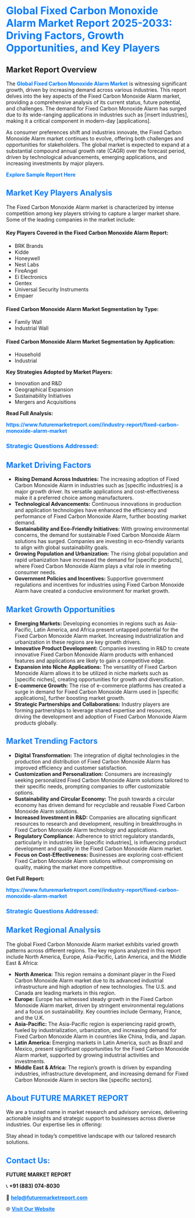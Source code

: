 <h1 style="color: #007BFF;">Global Fixed Carbon Monoxide Alarm Market Report 2025-2033: Driving Factors, Growth Opportunities, and Key Players</h1>

<section id="overview">
<h2>Market Report Overview</h2>
<p>The <a href="https://www.futuremarketreport.com//industry-report/fixed-carbon-monoxide-alarm-market" style="color: #007BFF; text-decoration: none;"><strong>Global Fixed Carbon Monoxide Alarm Market</strong></a> is witnessing significant growth, driven by increasing demand across various industries. This report delves into the key aspects of the Fixed Carbon Monoxide Alarm market, providing a comprehensive analysis of its current status, future potential, and challenges. The demand for Fixed Carbon Monoxide Alarm has surged due to its wide-ranging applications in industries such as [insert industries], making it a critical component in modern-day [applications].</p>
<p>As consumer preferences shift and industries innovate, the Fixed Carbon Monoxide Alarm market continues to evolve, offering both challenges and opportunities for stakeholders. The global market is expected to expand at a substantial compound annual growth rate (CAGR) over the forecast period, driven by technological advancements, emerging applications, and increasing investments by major players.</p>
</section>

<section id="overview">
<p><a href="https://www.futuremarketreport.com//request-sample/reportId=53053" style="color: #007BFF; text-decoration: none;"><strong>Explore Sample Report Here</strong></a></p>
</section>

<section id="key-players">
<h2 style="color: #007BFF;">Market Key Players Analysis</h2>
<p>The Fixed Carbon Monoxide Alarm market is characterized by intense competition among key players striving to capture a larger market share. Some of the leading companies in the market include:</p>
<h4>Key Players Covered in the Fixed Carbon Monoxide Alarm Report:</h4>
<ul><li>BRK Brands</li><li>Kidde</li><li>Honeywell</li><li>Nest Labs</li><li>FireAngel</li><li>Ei Electronics</li><li>Gentex</li><li>Universal Security Instruments</li><li>Empaer</li></ul>
<h4>Fixed Carbon Monoxide Alarm Market Segmentation by Type:</h4>
<ul><li>Family Wall</li><li>Industrial Wall</li></ul>

<h4>Fixed Carbon Monoxide Alarm Market Segmentation by Application:</h4>
<ul><li>Household</li><li>Industrial</li></ul>
<p><strong>Key Strategies Adopted by Market Players:</strong></p>
<ul>
<li>Innovation and R&D</li>
<li>Geographical Expansion</li>
<li>Sustainability Initiatives</li>
<li>Mergers and Acquisitions</li>
</ul>
</section>

<section>
<p><strong>Read Full Analysis: </strong></p><a href="https://www.futuremarketreport.com//industry-report/fixed-carbon-monoxide-alarm-market" style="color: #007BFF; text-decoration: none;"><strong>https://www.futuremarketreport.com//industry-report/fixed-carbon-monoxide-alarm-market</strong></a>
<h3 style="color: #007BFF;">Strategic Questions Addressed:</h3>
</section>

<section id="driving-factors">
<h2 style="color: #007BFF;">Market Driving Factors</h2>
<ul>
<li><strong>Rising Demand Across Industries:</strong> The increasing adoption of Fixed Carbon Monoxide Alarm in industries such as [specific industries] is a major growth driver. Its versatile applications and cost-effectiveness make it a preferred choice among manufacturers.</li>
<li><strong>Technological Advancements:</strong> Continuous innovations in production and application technologies have enhanced the efficiency and performance of Fixed Carbon Monoxide Alarm, further boosting market demand.</li>
<li><strong>Sustainability and Eco-Friendly Initiatives:</strong> With growing environmental concerns, the demand for sustainable Fixed Carbon Monoxide Alarm solutions has surged. Companies are investing in eco-friendly variants to align with global sustainability goals.</li>
<li><strong>Growing Population and Urbanization:</strong> The rising global population and rapid urbanization have increased the demand for [specific products], where Fixed Carbon Monoxide Alarm plays a vital role in meeting consumer needs.</li>
<li><strong>Government Policies and Incentives:</strong> Supportive government regulations and incentives for industries using Fixed Carbon Monoxide Alarm have created a conducive environment for market growth.</li>
</ul>
</section>

<section id="growth-opportunities">
<h2 style="color: #007BFF;">Market Growth Opportunities</h2>
<ul>
<li><strong>Emerging Markets:</strong> Developing economies in regions such as Asia-Pacific, Latin America, and Africa present untapped potential for the Fixed Carbon Monoxide Alarm market. Increasing industrialization and urbanization in these regions are key growth drivers.</li>
<li><strong>Innovative Product Development:</strong> Companies investing in R&D to create innovative Fixed Carbon Monoxide Alarm products with enhanced features and applications are likely to gain a competitive edge.</li>
<li><strong>Expansion into Niche Applications:</strong> The versatility of Fixed Carbon Monoxide Alarm allows it to be utilized in niche markets such as [specific niches], creating opportunities for growth and diversification.</li>
<li><strong>E-commerce Growth:</strong> The rise of e-commerce platforms has created a surge in demand for Fixed Carbon Monoxide Alarm used in [specific applications], further boosting market growth.</li>
<li><strong>Strategic Partnerships and Collaborations:</strong> Industry players are forming partnerships to leverage shared expertise and resources, driving the development and adoption of Fixed Carbon Monoxide Alarm products globally.</li>
</ul>
</section>

<section id="trending-factors">
<h2 style="color: #007BFF;">Market Trending Factors</h2>
<ul>
<li><strong>Digital Transformation:</strong> The integration of digital technologies in the production and distribution of Fixed Carbon Monoxide Alarm has improved efficiency and customer satisfaction.</li>
<li><strong>Customization and Personalization:</strong> Consumers are increasingly seeking personalized Fixed Carbon Monoxide Alarm solutions tailored to their specific needs, prompting companies to offer customizable options.</li>
<li><strong>Sustainability and Circular Economy:</strong> The push towards a circular economy has driven demand for recyclable and reusable Fixed Carbon Monoxide Alarm solutions.</li>
<li><strong>Increased Investment in R&D:</strong> Companies are allocating significant resources to research and development, resulting in breakthroughs in Fixed Carbon Monoxide Alarm technology and applications.</li>
<li><strong>Regulatory Compliance:</strong> Adherence to strict regulatory standards, particularly in industries like [specific industries], is influencing product development and quality in the Fixed Carbon Monoxide Alarm market.</li>
<li><strong>Focus on Cost-Effectiveness:</strong> Businesses are exploring cost-efficient Fixed Carbon Monoxide Alarm solutions without compromising on quality, making the market more competitive.</li>
</ul>
</section>

<section>
<p><strong>Get Full Report: </strong></p><a href="https://www.futuremarketreport.com//industry-report/fixed-carbon-monoxide-alarm-market" style="color: #007BFF; text-decoration: none;"><strong>https://www.futuremarketreport.com//industry-report/fixed-carbon-monoxide-alarm-market</strong></a>
<h3 style="color: #007BFF;">Strategic Questions Addressed:</h3>
</section>


<section id="regional-analysis">
<h2 style="color: #007BFF;">Market Regional Analysis</h2>
<p>The global Fixed Carbon Monoxide Alarm market exhibits varied growth patterns across different regions. The key regions analyzed in this report include North America, Europe, Asia-Pacific, Latin America, and the Middle East & Africa:</p>
<ul>
<li><strong>North America:</strong> This region remains a dominant player in the Fixed Carbon Monoxide Alarm market due to its advanced industrial infrastructure and high adoption of new technologies. The U.S. and Canada are leading markets in this region.</li>
<li><strong>Europe:</strong> Europe has witnessed steady growth in the Fixed Carbon Monoxide Alarm market, driven by stringent environmental regulations and a focus on sustainability. Key countries include Germany, France, and the U.K.</li>
<li><strong>Asia-Pacific:</strong> The Asia-Pacific region is experiencing rapid growth, fueled by industrialization, urbanization, and increasing demand for Fixed Carbon Monoxide Alarm in countries like China, India, and Japan.</li>
<li><strong>Latin America:</strong> Emerging markets in Latin America, such as Brazil and Mexico, present significant opportunities for the Fixed Carbon Monoxide Alarm market, supported by growing industrial activities and investments.</li>
<li><strong>Middle East & Africa:</strong> The region’s growth is driven by expanding industries, infrastructure development, and increasing demand for Fixed Carbon Monoxide Alarm in sectors like [specific sectors].</li>
</ul>
</section>

<footer>
<h2 style="color: #007BFF;">About FUTURE MARKET REPORT</h2>
<p>We are a trusted name in market research and advisory services, delivering actionable insights and strategic support to businesses across diverse industries. Our expertise lies in offering:</p>

<p>Stay ahead in today’s competitive landscape with our tailored research solutions.</p>

<h2 style="color: #007BFF;">Contact Us:</h2>
<p><strong>FUTURE MARKET REPORT</strong></p>
<p>📞 <strong>+91 (883) 074-8030</strong></p>
<p>📧 <strong><a href="mailto:help@futuremarketreport.com" style="color: #007BFF;">help@futuremarketreport.com</a></strong></p>
<p>🌐 <strong><a href="https://www.futuremarketreport.com/" style="color: #007BFF;">Visit Our Website</a></strong></p>
</footer>